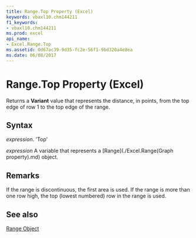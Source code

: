 ```yaml
---
title: Range.Top Property (Excel)
keywords: vbaxl10.chm144211
f1_keywords:
- vbaxl10.chm144211
ms.prod: excel
api_name:
- Excel.Range.Top
ms.assetid: 0d67ac39-9d35-fc2e-56f1-9bd320a4e8ea
ms.date: 06/08/2017
---
```



# Range.Top Property (Excel)

Returns a  **Variant** value that represents the distance, in points, from the top edge of row 1 to the top edge of the range.


## Syntax

 _expression_. 'Top'

 _expression_ A variable that represents a [Range](./Excel.Range(Graph property).md) object.


## Remarks

If the range is discontinuous, the first area is used. If the range is more than one row high, the top (lowest numbered) row in the range is used.


## See also


[Range Object](Excel.Range(objec).md)

